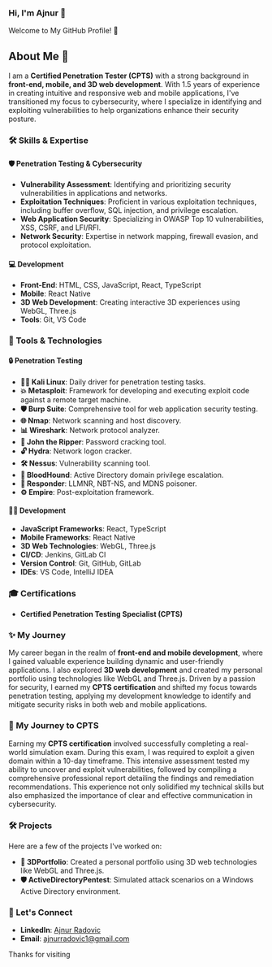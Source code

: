 ### Hi, I'm Ajnur 👋

Welcome to My GitHub Profile! 🎉

## About Me 🚀

I am a **Certified Penetration Tester (CPTS)** with a strong background in **front-end, mobile, and 3D web development**. With 1.5 years of experience in creating intuitive and responsive web and mobile applications, I've transitioned my focus to cybersecurity, where I specialize in identifying and exploiting vulnerabilities to help organizations enhance their security posture.

### 🛠️ Skills & Expertise

#### 🛡️ Penetration Testing & Cybersecurity
- **Vulnerability Assessment**: Identifying and prioritizing security vulnerabilities in applications and networks.
- **Exploitation Techniques**: Proficient in various exploitation techniques, including buffer overflow, SQL injection, and privilege escalation.
- **Web Application Security**: Specializing in OWASP Top 10 vulnerabilities, XSS, CSRF, and LFI/RFI.
- **Network Security**: Expertise in network mapping, firewall evasion, and protocol exploitation.

#### 💻 Development
- **Front-End**: HTML, CSS, JavaScript, React, TypeScript
- **Mobile**: React Native
- **3D Web Development**: Creating interactive 3D experiences using WebGL, Three.js
- **Tools**: Git, VS Code

### 🔧 Tools & Technologies

#### 🔒 Penetration Testing
- **🐱‍💻 Kali Linux**: Daily driver for penetration testing tasks.
- **💥 Metasploit**: Framework for developing and executing exploit code against a remote target machine.
- **🛡️ Burp Suite**: Comprehensive tool for web application security testing.
- **🌐 Nmap**: Network scanning and host discovery.
- **📊 Wireshark**: Network protocol analyzer.
- **🔑 John the Ripper**: Password cracking tool.
- **🔓 Hydra**: Network logon cracker.
- **🛠️ Nessus**: Vulnerability scanning tool.
- **🧠 BloodHound**: Active Directory domain privilege escalation.
- **👥 Responder**: LLMNR, NBT-NS, and MDNS poisoner.
- **⚙️ Empire**: Post-exploitation framework.

#### 👨‍💻 Development
- **JavaScript Frameworks**: React, TypeScript
- **Mobile Frameworks**: React Native
- **3D Web Technologies**: WebGL, Three.js
- **CI/CD**: Jenkins, GitLab CI
- **Version Control**: Git, GitHub, GitLab
- **IDEs**: VS Code, IntelliJ IDEA

### 🎓 Certifications

- **Certified Penetration Testing Specialist (CPTS)**

### ✨ My Journey

My career began in the realm of **front-end and mobile development**, where I gained valuable experience building dynamic and user-friendly applications. I also explored **3D web development** and created my personal portfolio using technologies like WebGL and Three.js. Driven by a passion for security, I earned my **CPTS certification** and shifted my focus towards penetration testing, applying my development knowledge to identify and mitigate security risks in both web and mobile applications.

### 🔐 My Journey to CPTS

Earning my **CPTS certification** involved successfully completing a real-world simulation exam. During this exam, I was required to exploit a given domain within a 10-day timeframe. This intensive assessment tested my ability to uncover and exploit vulnerabilities, followed by compiling a comprehensive professional report detailing the findings and remediation recommendations. This experience not only solidified my technical skills but also emphasized the importance of clear and effective communication in cybersecurity.

### 🛠️ Projects

Here are a few of the projects I've worked on:

- **🎨 3DPortfolio**: Created a personal portfolio using 3D web technologies like WebGL and Three.js.
- **🛡️ ActiveDirectoryPentest**: Simulated attack scenarios on a Windows Active Directory environment.

### 🤝 Let's Connect

- **LinkedIn**: [Ajnur Radovic](https://www.linkedin.com/in/ajnur-radovic/)
- **Email**: [ajnurradovic1@gmail.com](mailto:ajnurradovic1@gmail.com)

Thanks for visiting


